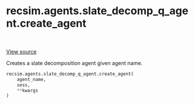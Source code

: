 <div itemscope itemtype="http://developers.google.com/ReferenceObject">
<meta itemprop="name" content="recsim.agents.slate_decomp_q_agent.create_agent" />
<meta itemprop="path" content="Stable" />
</div>

# recsim.agents.slate_decomp_q_agent.create_agent

<table class="tfo-notebook-buttons tfo-api" align="left">
</table>

<a target="_blank" href="https://github.com/google-research/recsim/tree/master/recsim//agents/slate_decomp_q_agent.py">View
source</a>

Creates a slate decomposition agent given agent name.

```python
recsim.agents.slate_decomp_q_agent.create_agent(
    agent_name,
    sess,
    **kwargs
)
```

<!-- Placeholder for "Used in" -->
